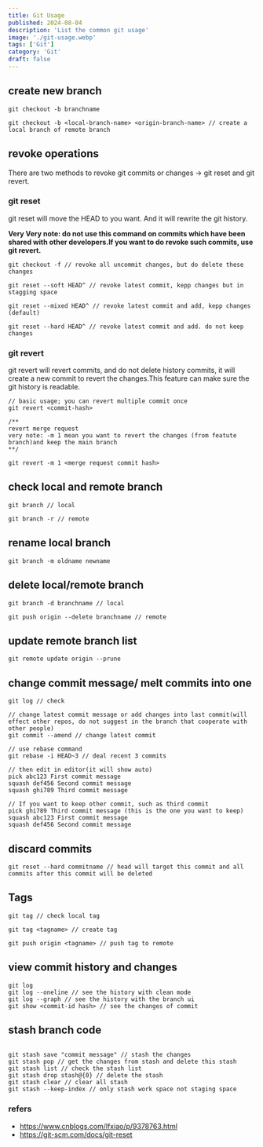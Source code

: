 ```yaml
---
title: Git Usage
published: 2024-08-04
description: 'List the common git usage'
image: './git-usage.webp'
tags: ['Git']
category: 'Git'
draft: false 
---
```


## create new branch

``` shell
git checkout -b branchname

git checkout -b <local-branch-name> <origin-branch-name> // create a local branch of remote branch
```

## revoke operations

There are two methods to revoke git commits or changes -> git reset and git revert.

### git reset

git reset will move the HEAD to you want. And it will rewrite the git history.

**Very Very note: do not use this command on commits which have been shared with other developers.If you want to do revoke such commits, use git revert.**

``` shell
git checkout -f // revoke all uncommit changes, but do delete these changes

git reset --soft HEAD^ // revoke latest commit, kepp changes but in stagging space

git reset --mixed HEAD^ // revoke latest commit and add, kepp changes (default)

git reset --hard HEAD^ // revoke latest commit and add. do not keep changes
```

### git revert

git revert will revert commits, and do not delete history commits, it will create a new commit to revert the changes.This feature can make sure the git history is readable.

```shell
// basic usage; you can revert multiple commit once
git revert <commit-hash>

/**
revert merge request
very note: -m 1 mean you want to revert the changes (from featute branch)and keep the main branch 
**/

git revert -m 1 <merge request commit hash>
```

## check local and remote branch


``` shell
git branch // local

git branch -r // remote
```

## rename local branch

``` shell
git branch -m oldname newname
```

## delete local/remote branch

``` shell
git branch -d branchname // local

git push origin --delete branchname // remote
```

## update remote branch list
``` shell
git remote update origin --prune
```

## change commit message/ melt commits into one

``` shell
git log // check

// change latest commit message or add changes into last commit(will effect other repos, do not suggest in the branch that cooperate with other people)
git commit --amend // change latest commit

// use rebase command
git rebase -i HEAD~3 // deal recent 3 commits

// then edit in editor(it will show auto)
pick abc123 First commit message
squash def456 Second commit message
squash ghi789 Third commit message

// If you want to keep other commit, such as third commit
pick ghi789 Third commit message (this is the one you want to keep)
squash abc123 First commit message
squash def456 Second commit message
```

## discard commits

``` shell
git reset --hard commitname // head will target this commit and all commits after this commit will be deleted
```

## Tags

``` shell
git tag // check local tag

git tag <tagname> // create tag

git push origin <tagname> // push tag to remote
```

## view commit history and changes

```shell
git log
git log --oneline // see the history with clean mode
git log --graph // see the history with the branch ui
git show <commit-id hash> // see the changes of commit
```

## stash branch code

```shell

git stash save "commit message" // stash the changes
git stash pop // get the changes from stash and delete this stash
git stash list // check the stash list
git stash drop stash@{0} // delete the stash
git stash clear // clear all stash
git stash --keep-index // only stash work space not staging space

```

### refers

- https://www.cnblogs.com/lfxiao/p/9378763.html
- https://git-scm.com/docs/git-reset


